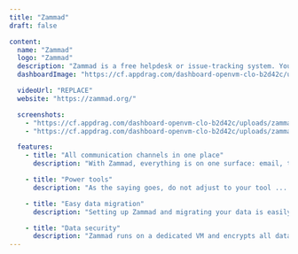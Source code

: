 ```yaml
---
title: "Zammad"
draft: false

content:
  name: "Zammad"
  logo: "Zammad"
  description: "Zammad is a free helpdesk or issue-tracking system. You can connect all your communication channels, easily grant user rights, and receive helpful reporting. Developed in Ruby and JavaScript, Zammad is the only helpdesk software on the market that offers comprehensive full-text search, and also scans attachments (40GB of data is checked in under 3 seconds). The smart taskbar makes it easy to edit multiple profiles, files or tickets at the same time."
  dashboardImage: "https://cf.appdrag.com/dashboard-openvm-clo-b2d42c/uploads/zammad03-nHnW.png"

  videoUrl: "REPLACE"
  website: "https://zammad.org/"

  screenshots:
    - "https://cf.appdrag.com/dashboard-openvm-clo-b2d42c/uploads/zammad03-nHnW.png"
    - "https://cf.appdrag.com/dashboard-openvm-clo-b2d42c/uploads/zammad01-C7M8.png"

  features:
    - title: "All communication channels in one place"
      description: "With Zammad, everything is on one surface: email, telephone, chat and social media."

    - title: "Power tools"
      description: "As the saying goes, do not adjust to your tool ... adapt the tool to you. With Zammad you can configure your own overviews, templates, text blocks, filters, triggers and fields.."

    - title: "Easy data migration"
      description: "Setting up Zammad and migrating your data is easily done."

    - title: "Data security"
      description: "Zammad runs on a dedicated VM and encrypts all data automatically."
---
```

